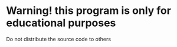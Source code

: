 # Warning! this program is only for educational purposes
Do not distribute the source code to others

